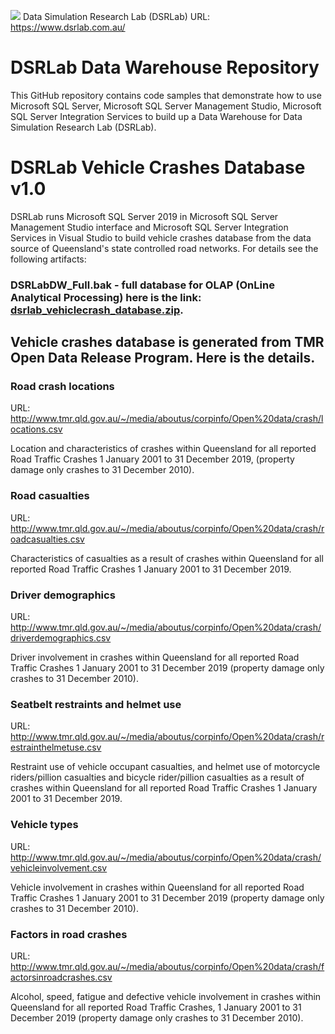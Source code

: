 ![](C:/Users/61470/Desktop/.png)
Data Simulation Research Lab (DSRLab)
URL: https://www.dsrlab.com.au/

# DSRLab Data Warehouse Repository
This GitHub repository contains code samples that demonstrate how to use Microsoft SQL Server, Microsoft SQL Server Management Studio, Microsoft SQL Server Integration Services to build up a Data Warehouse for Data Simulation Research Lab (DSRLab).

# DSRLab Vehicle Crashes Database v1.0
DSRLab runs Microsoft SQL Server 2019 in Microsoft SQL Server Management Studio interface and Microsoft SQL Server Integration Services in Visual Studio to build vehicle crashes database from the data source of Queensland's state controlled road networks. For details see the following artifacts:

### DSRLabDW_Full.bak - full database for OLAP (OnLine Analytical Processing) here is the link: [dsrlab_vehiclecrash_database.zip](dsrlab_vehiclecrash_database.zip).

## Vehicle crashes database is generated from TMR Open Data Release Program. Here is the details.

### Road crash locations
URL: http://www.tmr.qld.gov.au/~/media/aboutus/corpinfo/Open%20data/crash/locations.csv

Location and characteristics of crashes within Queensland for all reported Road Traffic Crashes 1 January 2001 to 31 December 2019, (property damage only crashes to 31 December 2010).

### Road casualties
URL: http://www.tmr.qld.gov.au/~/media/aboutus/corpinfo/Open%20data/crash/roadcasualties.csv

Characteristics of casualties as a result of crashes within Queensland for all reported Road Traffic Crashes 1 January 2001 to 31 December 2019.

### Driver demographics
URL: http://www.tmr.qld.gov.au/~/media/aboutus/corpinfo/Open%20data/crash/driverdemographics.csv

Driver involvement in crashes within Queensland for all reported Road Traffic Crashes 1 January 2001 to 31 December 2019 (property damage only crashes to 31 December 2010).

### Seatbelt restraints and helmet use
URL: http://www.tmr.qld.gov.au/~/media/aboutus/corpinfo/Open%20data/crash/restrainthelmetuse.csv

Restraint use of vehicle occupant casualties, and helmet use of motorcycle riders/pillion casualties and bicycle rider/pillion casualties as a result of crashes within Queensland for all reported Road Traffic Crashes 1 January 2001 to 31 December 2019.

### Vehicle types
URL: http://www.tmr.qld.gov.au/~/media/aboutus/corpinfo/Open%20data/crash/vehicleinvolvement.csv

Vehicle involvement in crashes within Queensland for all reported Road Traffic Crashes 1 January 2001 to 31 December 2019 (property damage only crashes to 31 December 2010).

### Factors in road crashes
URL: http://www.tmr.qld.gov.au/~/media/aboutus/corpinfo/Open%20data/crash/factorsinroadcrashes.csv

Alcohol, speed, fatigue and defective vehicle involvement in crashes within Queensland for all reported Road Traffic Crashes, 1 January 2001 to 31 December 2019 (property damage only crashes to 31 December 2010).

